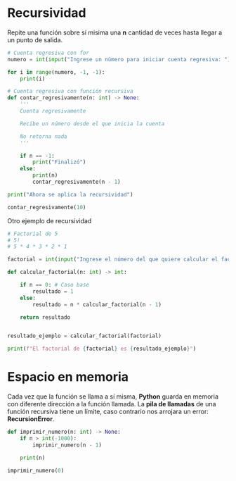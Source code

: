 # Recursividad

Repite una función sobre sí misima una **n** cantidad de veces hasta llegar a un punto de salida.

```python
# Cuenta regresiva con for
numero = int(input("Ingrese un número para iniciar cuenta regresiva: "))

for i in range(numero, -1, -1):
    print(i)

# Cuenta regresiva con función recursiva
def contar_regresivamente(n: int) -> None:
    '''
    Cuenta regresivamente

    Recibe un número desde el que inicia la cuenta

    No retorna nada
    '''

    if n == -1:
        print("Finalizó")
    else:
        print(n)
        contar_regresivamente(n - 1)

print("Ahora se aplica la recursividad")

contar_regresivamente(10)
```

Otro ejemplo de recursividad

```python
# Factorial de 5
# 5!
# 5 * 4 * 3 * 2 * 1

factorial = int(input("Ingrese el número del que quiere calcular el factorial: "))

def calcular_factorial(n: int) -> int:

    if n == 0: # Caso base
        resultado = 1
    else:
        resultado = n * calcular_factorial(n - 1)

    return resultado


resultado_ejemplo = calcular_factorial(factorial)

print(f"El factorial de {factorial} es {resultado_ejemplo}")
```

# Espacio en memoria

Cada vez que la función se llama a sí misma, **Python** guarda en memoria con diferente dirección a la función llamada. La **pila de llamadas** de una función recursiva tiene un límite, caso contrario nos arrojara un error: **RecursionError**.

```python
def imprimir_numero(n: int) -> None:
    if n > int(-1000):
        imprimir_numero(n - 1)

    print(n)

imprimir_numero(0)
```
